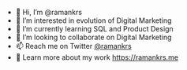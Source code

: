 - 👋 Hi, I’m @ramankrs
- 👀 I’m interested in evolution of Digital Marketing
- 🌱 I’m currently learning SQL and Product Design
- 💞️ I’m looking to collaborate on Digital Marketing
- 📫 Reach me on Twitter [@ramankrs](https://www.twitter.com/ramankrs)
- 💼 Learn more about my work https://ramankrs.me

<!---
ramankrs/ramankrs is a ✨ special ✨ repository because its `README.md` (this file) appears on your GitHub profile.
You can click the Preview link to take a look at your changes.
--->
